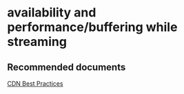 <properties
	pageTitle="availability and performance/buffering while streaming"
	description="availability and performance/buffering while streaming"
	service="microsoft.cdn"
	resource="profiles"
	authors="aashu"
	displayOrder=""
	selfHelpType="generic"
	supportTopicIds="32302782"
	resourceTags=""
	productPesIds="15528"
	cloudEnvironments="public"
/>

# availability and performance/buffering while streaming


## **Recommended documents**
[CDN Best Practices](https://azure.microsoft.com/documentation/articles/best-practices-cdn/)
